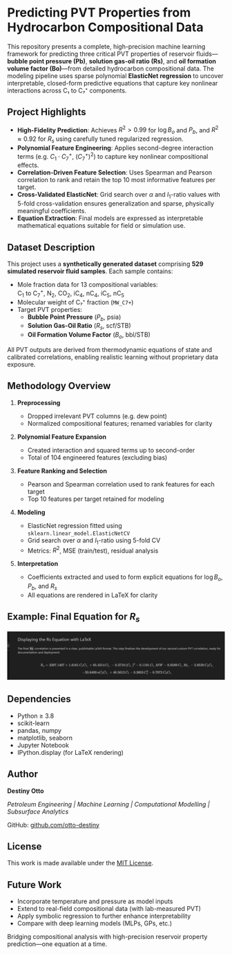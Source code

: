 # Predicting PVT Properties from Hydrocarbon Compositional Data

This repository presents a complete, high-precision machine learning framework for predicting three critical PVT properties of reservoir fluids—**bubble point pressure (Pb)**, **solution gas-oil ratio (Rs)**, and **oil formation volume factor (Bo)**—from detailed hydrocarbon compositional data. The modeling pipeline uses sparse polynomial **ElasticNet regression** to uncover interpretable, closed-form predictive equations that capture key nonlinear interactions across C₁ to C₇⁺ components.

## Project Highlights

- **High-Fidelity Prediction**: Achieves $R^2 > 0.99$ for $\log B_o$ and $P_b$, and $R^2 \approx 0.92$ for $R_s$ using carefully tuned regularized regression.
- **Polynomial Feature Engineering**: Applies second-degree interaction terms (e.g. $C_1 \cdot C_7^+$, $(C_7^+)^2$) to capture key nonlinear compositional effects.
- **Correlation-Driven Feature Selection**: Uses Spearman and Pearson correlation to rank and retain the top 10 most informative features per target.
- **Cross-Validated ElasticNet**: Grid search over $\alpha$ and $l_1$-ratio values with 5-fold cross-validation ensures generalization and sparse, physically meaningful coefficients.
- **Equation Extraction**: Final models are expressed as interpretable mathematical equations suitable for field or simulation use.

## Dataset Description

This project uses a **synthetically generated dataset** comprising **529 simulated reservoir fluid samples**. Each sample contains:
- Mole fraction data for 13 compositional variables:  
  $\text{C}_1$ to $\text{C}_7^+$, $\text{N}_2$, $\text{CO}_2$, $\text{iC}_4$, $\text{nC}_4$, $\text{iC}_5$, $\text{nC}_5$
- Molecular weight of C₇⁺ fraction (`MW_C7+`)
- Target PVT properties:  
  - **Bubble Point Pressure** ($P_b$, psia)  
  - **Solution Gas-Oil Ratio** ($R_s$, scf/STB)  
  - **Oil Formation Volume Factor** ($B_o$, bbl/STB)

All PVT outputs are derived from thermodynamic equations of state and calibrated correlations, enabling realistic learning without proprietary data exposure.

## Methodology Overview

1. **Preprocessing**  
   - Dropped irrelevant PVT columns (e.g. dew point)  
   - Normalized compositional features; renamed variables for clarity

2. **Polynomial Feature Expansion**  
   - Created interaction and squared terms up to second-order  
   - Total of 104 engineered features (excluding bias)

3. **Feature Ranking and Selection**  
   - Pearson and Spearman correlation used to rank features for each target  
   - Top 10 features per target retained for modeling

4. **Modeling**  
   - ElasticNet regression fitted using `sklearn.linear_model.ElasticNetCV`  
   - Grid search over $\alpha$ and $l_1$-ratio using 5-fold CV  
   - Metrics: $R^2$, MSE (train/test), residual analysis

5. **Interpretation**  
   - Coefficients extracted and used to form explicit equations for $\log B_o$, $P_b$, and $R_s$  
   - All equations are rendered in LaTeX for clarity

## Example: Final Equation for $R_s$

![Rs_latex_eqn.png](images/Rs_latex_eqn.png)

## Dependencies

* Python ≥ 3.8
* scikit-learn
* pandas, numpy
* matplotlib, seaborn
* Jupyter Notebook
* IPython.display (for LaTeX rendering)


## Author

**Destiny Otto**

_Petroleum Engineering | Machine Learning | Computational Modelling | Subsurface Analytics_

GitHub: [github.com/otto-destiny](https://github.com/otto-destiny)

## License

This work is made available under the [MIT License](LICENSE).

## Future Work

* Incorporate temperature and pressure as model inputs
* Extend to real-field compositional data (with lab-measured PVT)
* Apply symbolic regression to further enhance interpretability
* Compare with deep learning models (MLPs, GPs, etc.)

Bridging compositional analysis with high-precision reservoir property prediction—one equation at a time.
